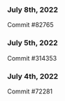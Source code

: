 ### July 8th, 2022

Commit #82765

### July 5th, 2022

Commit #314353


### July 4th, 2022

Commit #72281
